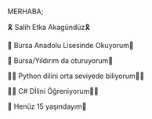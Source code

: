 MERHABA;




🎗️ Salih Etka Akagündüz🎗️

🏫 Bursa Anadolu Lisesinde Okuyorum🏫

🚩 Bursa/Yıldırım da oturuyorum🚩

👨‍💻 Python dilini orta seviyede biliyorum👨‍💻 

👨‍🏫 C# Dİlini Öğreniyorum👨‍🏫

🧬 Henüz 15 yaşındayım🧬



